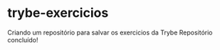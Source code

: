 # trybe-exercicios
Criando um repositório para salvar os exercicios da Trybe
Repositório concluído!
